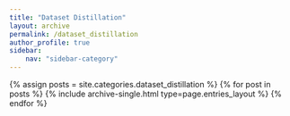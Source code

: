 ```yaml
---
title: "Dataset Distillation"
layout: archive
permalink: /dataset_distillation
author_profile: true
sidebar:
    nav: "sidebar-category"
---
```


{% assign posts = site.categories.dataset_distillation %}
{% for post in posts %} {% include archive-single.html type=page.entries_layout %} {% endfor %}